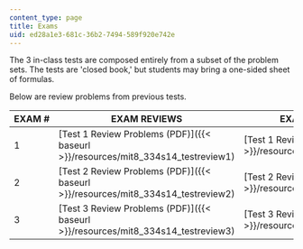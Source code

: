 ```yaml
---
content_type: page
title: Exams
uid: ed28a1e3-681c-36b2-7494-589f920e742e
---
```


The 3 in-class tests are composed entirely from a subset of the problem sets. The tests are 'closed book,' but students may bring a one-sided sheet of formulas.

Below are review problems from previous tests.

| EXAM # | EXAM REVIEWS | EXAM REVIEW SOLUTIONS |
| --- | --- | --- |
| 1 | [Test 1 Review Problems (PDF)]({{< baseurl >}}/resources/mit8_334s14_testreview1) | [Test 1 Review Solutions (PDF)]({{< baseurl >}}/resources/mit8_334s14_testreview_sol1) |
| 2 | [Test 2 Review Problems (PDF)]({{< baseurl >}}/resources/mit8_334s14_testreview2) | [Test 2 Review Solutions (PDF)]({{< baseurl >}}/resources/mit8_334s14_testreview_sol2) |
| 3 | [Test 3 Review Problems (PDF)]({{< baseurl >}}/resources/mit8_334s14_testreview3) | [Test 3 Review Solutions (PDF)]({{< baseurl >}}/resources/mit8_334s14_testreview_sol3)